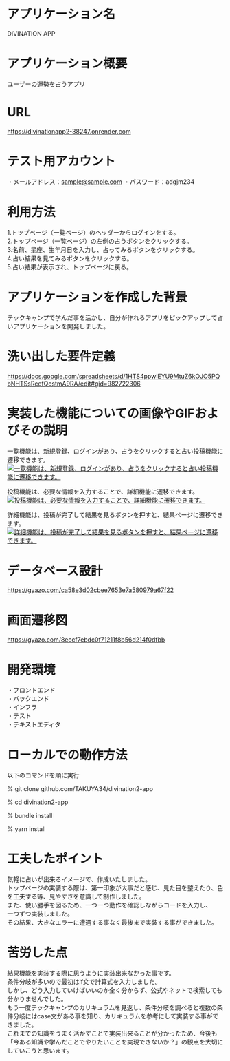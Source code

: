 # アプリケーション名
DIVINATION APP

# アプリケーション概要
ユーザーの運勢を占うアプリ

# URL
https://divinationapp2-38247.onrender.com

# テスト用アカウント
・メールアドレス：sample@sample.com
・パスワード：adgjm234

# 利用方法
1.トップページ（一覧ページ）のヘッダーからログインをする。  
2.トップページ（一覧ページ）の左側の占うボタンをクリックする。  
3.名前、星座、生年月日を入力し、占ってみるボタンをクリックする。  
4.占い結果を見てみるボタンをクリックする。  
5.占い結果が表示され、トップページに戻る。

# アプリケーションを作成した背景
テックキャンプで学んだ事を活かし、自分が作れるアプリをピックアップして占いアプリケーションを開発しました。

# 洗い出した要件定義
https://docs.google.com/spreadsheets/d/1HTS4ppwlEYU9MtuZ6kOJO5PQbNHTSsRcefQcstmA9RA/edit#gid=982722306

# 実装した機能についての画像やGIFおよびその説明
一覧機能は、新規登録、ログインがあり、占うをクリックすると占い投稿機能に遷移できます。
[![一覧機能は、新規登録、ログインがあり、占うをクリックすると占い投稿機能に遷移できます。](https://i.gyazo.com/2380a1c1242c7a85c6b78e2ac73d8927.gif)](https://gyazo.com/2380a1c1242c7a85c6b78e2ac73d8927)

投稿機能は、必要な情報を入力することで、詳細機能に遷移できます。
[![投稿機能は、必要な情報を入力することで、詳細機能に遷移できます。](https://i.gyazo.com/fea4b2d329a96d2e22a0e9636a5dbf5c.gif)](https://gyazo.com/fea4b2d329a96d2e22a0e9636a5dbf5c)

詳細機能は、投稿が完了して結果を見るボタンを押すと、結果ページに遷移できます。
[![詳細機能は、投稿が完了して結果を見るボタンを押すと、結果ページに遷移できます。](https://i.gyazo.com/b0fba4a47010352093ef128acd45c7b2.gif)](https://gyazo.com/b0fba4a47010352093ef128acd45c7b2)

# データベース設計
https://gyazo.com/ca58e3d02cbee7653e7a580979a67f22

# 画面遷移図
https://gyazo.com/8eccf7ebdc0f71211f8b56d214f0dfbb

# 開発環境
・フロントエンド  
・バックエンド  
・インフラ  
・テスト  
・テキストエディタ  

# ローカルでの動作方法
以下のコマンドを順に実行

% git clone github.com/TAKUYA34/divination2-app

% cd divination2-app

% bundle install

% yarn install

# 工夫したポイント
気軽に占いが出来るイメージで、作成いたしました。  
トップページの実装する際は、第一印象が大事だと感じ、見た目を整えたり、色を工夫する等、見やすさを意識して制作しました。  
また、使い勝手を図るため、一つ一つ動作を確認しながらコードを入力し、  
一つずつ実装しました。   
その結果、大きなエラーに遭遇する事なく最後まで実装する事ができました。

# 苦労した点
結果機能を実装する際に思うように実装出来なかった事です。  
条件分岐が多いので最初はif文で計算式を入力しました。  
しかし、どう入力していけばいいのか全く分からず、公式やネットで検索しても分かりませんでした。  
もう一度テックキャンプのカリキュラムを見返し、条件分岐を調べると複数の条件分岐にはcase文がある事を知り、カリキュラムを参考にして実装する事ができました。  
これまでの知識をうまく活かすことで実装出来ることが分かったため、今後も「今ある知識や学んだことでやりたいことを実現できないか？」の観点を大切にしていこうと思います。